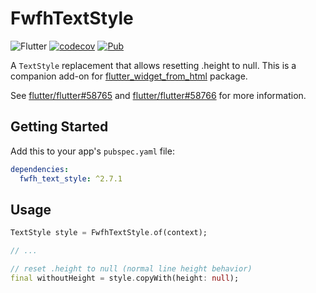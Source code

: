 # FwfhTextStyle

![Flutter](https://github.com/daohoangson/flutter_widget_from_html/workflows/Flutter/badge.svg)
[![codecov](https://codecov.io/gh/daohoangson/flutter_widget_from_html/branch/master/graph/badge.svg)](https://codecov.io/gh/daohoangson/flutter_widget_from_html)
[![Pub](https://img.shields.io/pub/v/fwfh_text_style.svg)](https://pub.dev/packages/fwfh_text_style)

A `TextStyle` replacement that allows resetting .height to null.
This is a companion add-on for [flutter_widget_from_html](https://pub.dev/packages/flutter_widget_from_html) package.

See [flutter/flutter#58765](https://github.com/flutter/flutter/issues/58765)
and [flutter/flutter#58766](https://github.com/flutter/flutter/pull/58766) for more information.

## Getting Started

Add this to your app's `pubspec.yaml` file:

```yaml
dependencies:
  fwfh_text_style: ^2.7.1
```

## Usage

```dart
TextStyle style = FwfhTextStyle.of(context);

// ...

// reset .height to null (normal line height behavior)
final withoutHeight = style.copyWith(height: null);
```
